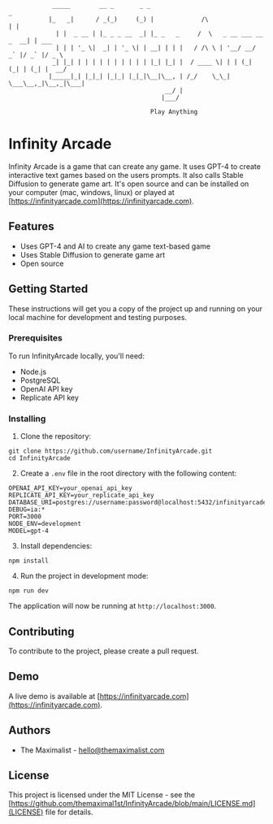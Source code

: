 ```
            _____        __ _       _ _                                      _
           |_   _|      / _(_)     (_) |             /\                     | |
             | |  _ __ | |_ _ _ __  _| |_ _   _     /  \   _ __ ___ __ _  __| | ___
             | | | '_ \|  _| | '_ \| | __| | | |   / /\ \ | '__/ __/ _` |/ _` |/ _ \
            _| |_| | | | | | | | | | | |_| |_| |  / ____ \| | | (_| (_| | (_| |  __/
           |_____|_| |_|_| |_|_| |_|_|\__|\__, | /_/    \_\_|  \___\__,_|\__,_|\___|
                                           __/ |
                                          |___/

                                       Play Anything
```

# Infinity Arcade

Infinity Arcade is a game that can create any game. It uses GPT-4 to create
interactive text games based on the users prompts. It also calls Stable
Diffusion to generate game art. It's open source and can be installed on your
computer (mac, windows, linux) or played at
[https://infinityarcade.com](https://infinityarcade.com).

## Features

-   Uses GPT-4 and AI to create any game text-based game
-   Uses Stable Diffusion to generate game art
-   Open source

## Getting Started

These instructions will get you a copy of the project up and running on your
local machine for development and testing purposes.

### Prerequisites

To run InfinityArcade locally, you'll need:

-   Node.js
-   PostgreSQL
-   OpenAI API key
-   Replicate API key

### Installing

1. Clone the repository:

```
git clone https://github.com/username/InfinityArcade.git
cd InfinityArcade
```

2. Create a `.env` file in the root directory with the following content:

```
OPENAI_API_KEY=your_openai_api_key
REPLICATE_API_KEY=your_replicate_api_key
DATABASE_URI=postgres://username:password@localhost:5432/infinityarcade
DEBUG=ia:*
PORT=3000
NODE_ENV=development
MODEL=gpt-4
```

3. Install dependencies:

```
npm install
```

4. Run the project in development mode:

```
npm run dev
```

The application will now be running at `http://localhost:3000`.

## Contributing

To contribute to the project, please create a pull request.

## Demo

A live demo is available at
[https://infinityarcade.com](https://infinityarcade.com).

## Authors

-   The Maximalist - [hello@themaximalist.com](mailto:hello@themaximalist.com)

## License

This project is licensed under the MIT License - see the
[https://github.com/themaximal1st/InfinityArcade/blob/main/LICENSE.md](LICENSE)
file for details.
